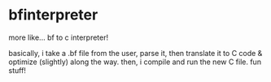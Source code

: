# bfinterpreter
more like... bf to c interpreter!

basically, i take a .bf file from the user, parse it, then translate it to C code & optimize (slightly) along the way.
then, i compile and run the new C file. fun stuff!
